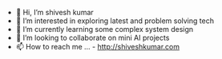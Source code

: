 - 👋 Hi, I’m shivesh kumar
- 👀 I’m interested in exploring latest and problem solving tech
- 🌱 I’m currently learning some complex system design
- 💞️ I’m looking to collaborate on mini AI projects
- 📫 How to reach me ... - http://shiveshkumar.com

<!---
shiveshkumarsuri/shiveshkumarsuri is a ✨ special ✨ repository because its `README.md` (this file) appears on your GitHub profile.
You can click the Preview link to take a look at your changes.
--->
